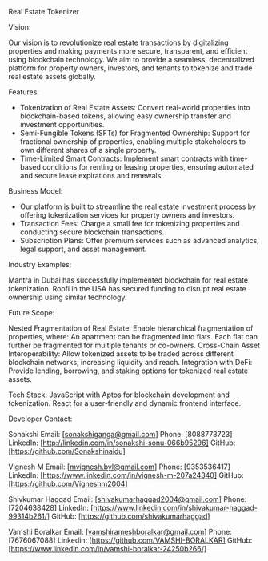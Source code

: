 Real Estate Tokenizer

Vision:

Our vision is to revolutionize real estate transactions by digitalizing properties and making payments more secure, transparent, and efficient using blockchain technology. We aim to provide a seamless, decentralized platform for property owners, investors, and tenants to tokenize and trade real estate assets globally.

Features:
- Tokenization of Real Estate Assets: Convert real-world properties into blockchain-based tokens, allowing easy ownership transfer and investment opportunities.
- Semi-Fungible Tokens (SFTs) for Fragmented Ownership: Support for fractional ownership of properties, enabling multiple stakeholders to own different shares of a single property.
- Time-Limited Smart Contracts: Implement smart contracts with time-based conditions for renting or leasing properties, ensuring automated and secure lease expirations and renewals.

Business Model:
- Our platform is built to streamline the real estate investment process by offering tokenization services for property owners and investors.
- Transaction Fees: Charge a small fee for tokenizing properties and conducting secure blockchain transactions.
- Subscription Plans: Offer premium services such as advanced analytics, legal support, and asset management.

Industry Examples: 

Mantra in Dubai has successfully implemented blockchain for real estate tokenization. Roofi in the USA has secured funding to disrupt real estate ownership using similar technology.

Future Scope:

Nested Fragmentation of Real Estate: Enable hierarchical fragmentation of properties, where: An apartment can be fragmented into flats. Each flat can further be fragmented for multiple tenants or co-owners. Cross-Chain Asset Interoperability: Allow tokenized assets to be traded across different blockchain networks, increasing liquidity and reach. Integration with DeFi: Provide lending, borrowing, and staking options for tokenized real estate assets.

Tech Stack:
JavaScript with Aptos for blockchain development and tokenization. React for a user-friendly and dynamic frontend interface.

Developer Contact:

Sonakshi  Email: [sonakshiganga@gmail.com] Phone: [8088773723] LinkedIn: [http://linkedin.com/in/sonakshi-sonu-066b95296] GitHub: [https://github.com/Sonakshinaidu]

Vignesh M Email: [mvignesh.byl@gmail.com] Phone: [9353536417] LinkedIn: [https://www.linkedin.com/in/vignesh-m-207a24340] GitHub: [https://github.com/Vigneshm2004]

Shivkumar Haggad Email: [shivakumarhaggad2004@gmail.com] Phone: [7204638428] LinkedIn: [https://www.linkedin.com/in/shivakumar-haggad-99314b261/] GitHub: [https://github.com/shivakumarhaggad]

Vamshi Boralkar Email: [vamshirameshboralkar@gmail.com] Phone: [7676067088] Linkedin: [https://github.com/VAMSHI-BORALKAR] GitHub: [https://www.linkedin.com/in/vamshi-boralkar-24250b266/]
